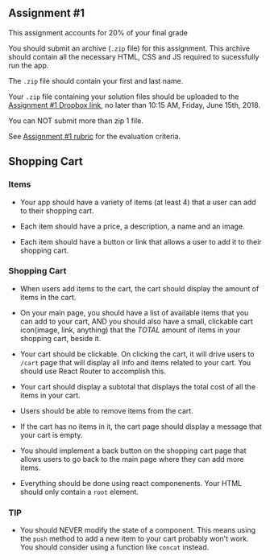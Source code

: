 ## Assignment #1

This assignment accounts for 20% of your final grade

You should submit an archive (`.zip` file) for this assignment. This archive should contain all the necessary HTML, CSS and JS required to sucessfully run the app.

The `.zip` file should contain your first and last name.

Your `.zip` file containing your solution files should be uploaded to the [Assignment #1 Dropbox link](https://www.dropbox.com/request/wVyMJoEPGdXYiGgVXGfi), no later than 10:15 AM, Friday, June 15th, 2018.

You can NOT submit more than zip 1 file. 

See [Assignment #1 rubric](https://github.com/jniziol/Introduction-to-React/blob/master/Assignment%20%231%20-%20Rubric.pdf) for the evaluation criteria.

## Shopping Cart

### Items

- Your app should have a variety of items (at least 4) that a user can add to their shopping cart.

- Each item should have a price, a description, a name and an image.

- Each item should have a button or link that allows a user to add it to their shopping cart.

### Shopping Cart

- When users add items to the cart, the cart should display the amount of items in the cart.

- On your main page, you should have a list of available items that you can add to your cart, AND you should also have a small, clickable cart icon(image, link, anything) that the *TOTAL* amount of items in your shopping cart, beside it.

- Your cart should be clickable. On clicking the cart, it will drive users to `/cart` page that will display all info and items related to your cart. You should use React Router to accomplish this.

- Your cart should display a subtotal that displays the total cost of all the items in your cart.

- Users should be able to remove items from the cart.

- If the cart has no items in it, the cart page should display a message that your cart is empty.

- You should implement a back button on the shopping cart page that allows users to go back to the main page where they can add more items.

- Everything should be done using react componenents. Your HTML should only contain a `root` element.

### TIP

- You should NEVER modify the state of a component. This means using the `push` method to add a new item to your cart probably won't work. You should consider using a function like `concat` instead.
